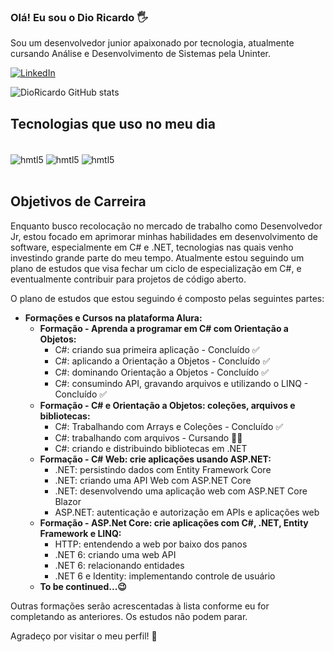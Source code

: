 ### Olá! Eu sou o Dio Ricardo 🖐️

Sou um desenvolvedor junior apaixonado por tecnologia, atualmente cursando Análise e Desenvolvimento de Sistemas pela Uninter.

[![LinkedIn](https://img.shields.io/badge/LinkedIn-0077B5?style=for-the-badge&logo=linkedin&logoColor=white)](https://www.linkedin.com/in/dio-ricardo)

![DioRicardo GitHub stats](https://github-readme-stats.vercel.app/api?username=DioRicardo&show_icons=true&theme=tokyonight)

## Tecnologias que uso no meu dia

<div style="display: inline_block"><br/>
    <img align="center" alt="hmtl5" src="https://img.shields.io/badge/C%23-239120?style=for-the-badge&logo=c-sharp&logoColor=white" />
    <img align="center" alt="hmtl5" src="https://img.shields.io/badge/.NET-5C2D91?style=for-the-badge&logo=.net&logoColor=white" />
    <img align="center" alt="hmtl5" src="https://img.shields.io/badge/MySQL-00000F?style=for-the-badge&logo=mysql&logoColor=white" />
</div><br/>

## Objetivos de Carreira

Enquanto busco recolocação no mercado de trabalho como Desenvolvedor Jr, estou focado em aprimorar minhas habilidades em desenvolvimento de software, especialmente em C# e .NET, tecnologias nas quais venho investindo grande parte do meu tempo. Atualmente estou seguindo um plano de estudos que visa fechar um ciclo de especialização em C#, e eventualmente contribuir para projetos de código aberto.

O plano de estudos que estou seguindo é composto pelas seguintes partes:

<ul>
    <li style="font-weight: bold">Formações e Cursos na plataforma Alura:
        <ul>
            <li> Formação - Aprenda a programar em C# com Orientação a Objetos:
                <ul>
                    <li style="font-weight: normal">C#: criando sua primeira aplicação - Concluído ✅</li>
                    <li style="font-weight: normal">C#: aplicando a Orientação a Objetos - Concluído ✅</li>
                    <li style="font-weight: normal">C#: dominando Orientação a Objetos - Concluído ✅</li>
                    <li style="font-weight: normal">C#: consumindo API, gravando arquivos e utilizando o LINQ - Concluído ✅</li>
                </ul>
            </li>
            <li>Formação - C# e Orientação a Objetos: coleções, arquivos e bibliotecas:
                <ul>
                    <li style="font-weight: normal">C#: Trabalhando com Arrays e Coleções - Concluído ✅</li>
                    <li style="font-weight: normal">C#: trabalhando com arquivos - Cursando 👨‍💻</li>
                    <li style="font-weight: normal">C#: criando e distribuindo bibliotecas em .NET</li>
                </ul>
            </li>
            <li>Formação - C# Web: crie aplicações usando ASP.NET:
                <ul>
                    <li style="font-weight: normal">.NET: persistindo dados com Entity Framework Core</li>
                    <li style="font-weight: normal">.NET: criando uma API Web com ASP.NET Core</li>
                    <li style="font-weight: normal">.NET: desenvolvendo uma aplicação web com ASP.NET Core Blazor</li>
                    <li style="font-weight: normal">ASP.NET: autenticação e autorização em APIs e aplicações web</li>
                </ul>
            </li>
            <li>Formação - ASP.Net Core: crie aplicações com C#, .NET, Entity Framework e LINQ:
                <ul>
                    <li style="font-weight: normal">HTTP: entendendo a web por baixo dos panos</li>
                    <li style="font-weight: normal">.NET 6: criando uma web API</li>
                    <li style="font-weight: normal">.NET 6: relacionando entidades</li>
                    <li style="font-weight: normal">.NET 6 e Identity: implementando controle de usuário</li>
                </ul>
            </li>
            <li>To be continued...😉</li>
        </ul>
    </li>    
</ul>

Outras formações serão acrescentadas à lista conforme eu for completando as anteriores. Os estudos não podem parar.

Agradeço por visitar o meu perfil! 👋
